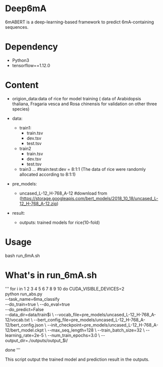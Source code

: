 # Deep6mA

6mABERT is a deep-learning-based framework to predict 6mA-containing sequences. 

# Dependency

- Python3
- tensorflow==1.12.0


# Content

- origion_data:data of rice for model training ( data of Arabidopsis thaliana, Fragaria vesca and Rosa chinensis for validation on other three species)
- data: 
  - train1:
	- train.tsv
	- dev.tsv
	- test.tsv
  - train2
  	- train.tsv
	- dev.tsv
	- test.tsv
  - train3
    ...
   #train:test:dev = 8:1:1 (The data of rice were randomly allocated according to 8:1:1)
   
- pre_models: 
  - uncased_L-12_H-768_A-12 
  #download from (https://storage.googleapis.com/bert_models/2018_10_18/uncased_L-12_H-768_A-12.zip) 
  
- result: 
  - outputs: trained models for rice(10-fold)
  
    

# Usage

bash run_6mA.sh
	
# What's in run_6mA.sh

'''
for i in 1 2 3 4 5 6 7 8 9 10
do
	CUDA_VISIBLE_DEVICES=2 \
	python run_abs.py \
	 --task_name=6ma_classify \
	 --do_train=true \ 
	 --do_eval=true \
	 --do_predict=False \
	 --data_dir=data/train$i \
	 --vocab_file=pre_models/uncased_L-12_H-768_A-12/vocab.txt \
	 --bert_config_file=pre_models/uncased_L-12_H-768_A-12/bert_config.json \
	 --init_checkpoint=pre_models/uncased_L-12_H-768_A-12/bert_model.ckpt \
	 --max_seq_length=128 \
	 --train_batch_size=32 \
	 --learning_rate=2e-5 \
	 --num_train_epochs=3.0 \
	 --output_dir=./outputs/output_$i/

done
'''

This script output the trained model and prediction result in the outputs. 

